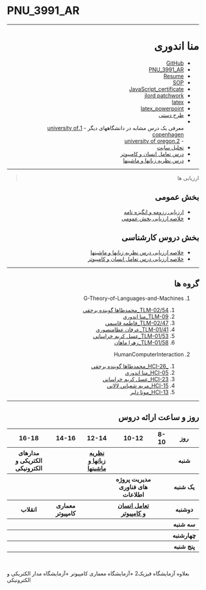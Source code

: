 # PNU_3991_AR
---------
<div dir="rtl">
     
# منا اندوری
- [GitHub](https://github.com/mona99a)
- [PNU_3991_AR](https://github.com/mona99a/PNU_3991_AR/tree/main)
- [Resume](https://mona99a.github.io/resume/)
- [SOP](https://mona99a.github.io/SOP/)
- [JavaScript_certificate](https://github.com/mona99a/PNU_3991_AR/blob/main/JavaScript_certificate/JavaScript_certificate.pdf)
- [jlord patchwork](https://github.com/mona99a/PNU_3991_AR/blob/main/jlord%20patchwork/patchwork.png)
- [latex](https://github.com/mona99a/PNU_3991_AR/tree/main/latex)
- [latex_powerpoint](https://github.com/mona99a/PNU_3991_AR/tree/main/powerpoint)
- [طرح دستی](https://github.com/mona99a/PNU_3991_AR/blob/main/%D8%B7%D8%B1%D8%AD%20%D8%AF%D8%B3%D8%AA%DB%8C/%D8%B7%D8%B1%D8%AD%20%D8%AF%D8%B3%D8%AA%DB%8C%20%D8%A7%D8%B2%20%D8%B5%D9%81%D8%AD%D9%87%20%D8%A7%D8%B5%D9%84%DB%8C%20%DB%8C%DA%A9%20%D8%B3%D8%A7%DB%8C%D8%AA%20%D8%AE%D8%B1%DB%8C%D8%AF%20%D9%84%D8%A8%D8%A7%D8%B3.pdf)
-  <br>معرفی یک درس مشابه در دانشگاههای دیگر
          - [1.university of copenhagen](https://studies.ku.dk/masters/computer-science/programme-structure/recommended_studytracks/hci/)<br>
          - [2.university of oregon](https://communications.uoregon.edu/content/wireframes)
- [تحلیل سایت](https://github.com/mona99a/PNU_3991_AR/blob/main/%D8%AA%D8%AD%D9%84%DB%8C%D9%84%20%D8%B3%D8%A7%DB%8C%D8%AA/%D8%AA%D8%AD%D9%84%DB%8C%D9%84%20%D8%B3%D8%A7%DB%8C%D8%AA.pdf)
- [درس تعامل انسان و کامپیوتر](https://github.com/mona99a/PNU_3991_AR/blob/main/humanComputerInteraction/README.md)
- [درس نظریه زبانها و ماشینها](https://github.com/mona99a/PNU_3991_AR/tree/main/Theory-of-Languages-and-Machines)
------------------
> ارزیابی ها

##  بخش عمومی
- [ارزیابی رزومه و انگیزه نامه](https://github.com/mona99a/PNU_3991_AR/blob/main/%D8%A7%D8%B1%D8%B2%DB%8C%D8%A7%D8%A8%DB%8C/%D8%A7%D8%B1%D8%B2%DB%8C%D8%A7%D8%A8%DB%8C%20%D8%B1%D8%B2%D9%88%D9%85%D9%87%20%D9%88%20%D8%A7%D9%86%DA%AF%DB%8C%D8%B2%D9%87%20%D9%86%D8%A7%D9%85%D9%87/_CV_CheckList_AR_3991.pdf)
- [خلاصه ارزیابی بخش عمومی](https://github.com/mona99a/PNU_3991_AR/blob/main/%D8%A7%D8%B1%D8%B2%DB%8C%D8%A7%D8%A8%DB%8C/%D8%AE%D9%84%D8%A7%D8%B5%D9%87%20%D8%A7%D8%B1%D8%B2%DB%8C%D8%A7%D8%A8%DB%8C%20%D8%A8%D8%AE%D8%B4%20%D8%B9%D9%85%D9%88%D9%85%DB%8C/_GeneralSection_CheckList_AR_3991.pdf)

##  بخش دروس کارشناسی
- [خلاصه ارزیابی درس نظریه زبانها و ماشینها](https://github.com/mona99a/PNU_3991_AR/blob/main/%D8%A7%D8%B1%D8%B2%DB%8C%D8%A7%D8%A8%DB%8C/%D8%AE%D9%84%D8%A7%D8%B5%D9%87%20%D8%A7%D8%B1%D8%B2%DB%8C%D8%A7%D8%A8%DB%8C%20%D8%AF%D8%B1%D8%B3%20%D9%86%D8%B8%D8%B1%DB%8C%D9%87%20%D8%B2%D8%A8%D8%A7%D9%86%D9%87%D8%A7%20%D9%88%20%D9%85%D8%A7%D8%B4%DB%8C%D9%86%D9%87%D8%A7/_Theory-of-Languages-and-Machines_CheckList_AR_3991.pdf)
- [خلاصه ارزیابی درس تعامل انسان و کامپیوتر](https://github.com/mona99a/PNU_3991_AR/blob/main/%D8%A7%D8%B1%D8%B2%DB%8C%D8%A7%D8%A8%DB%8C/%D8%AE%D9%84%D8%A7%D8%B5%D9%87%20%D8%A7%D8%B1%D8%B2%DB%8C%D8%A7%D8%A8%DB%8C%20%D8%AF%D8%B1%D8%B3%20%D8%AA%D8%B9%D8%A7%D9%85%D9%84%20%D8%A7%D9%86%D8%B3%D8%A7%D9%86%20%D9%88%20%DA%A9%D8%A7%D9%85%D9%BE%DB%8C%D9%88%D8%AA%D8%B1/_HumanComputerInteraction_CheckList_AR_3991.pdf)

------------------
## گروه ها
     
1. G-Theory-of-Languages-and-Machines
     1. [ TLM-02/54_محمدطاها گوينده برحقي](https://github.com/AliRazavi-edu/PNU_3991/tree/master/_BSc/Theory-of-Languages-and-Machines/_1115157_02/54_%D9%85%D8%AD%D9%85%D8%AF%D8%B7%D8%A7%D9%87%D8%A7%20%DA%AF%D9%88%D9%8A%D9%86%D8%AF%D9%87%20%D8%A8%D8%B1%D8%AD%D9%82%D9%8A)
     2. [ TLM-09_منا اندوري](https://github.com/AliRazavi-edu/PNU_3991/tree/master/_BSc/Theory-of-Languages-and-Machines/_1115157_01/09_%D9%85%D9%86%D8%A7%20%D8%A7%D9%86%D8%AF%D9%88%D8%B1%D9%8A)
     3. [ TLM-02/47_فاطمه قاسمي](https://github.com/AliRazavi-edu/PNU_3991/tree/master/_BSc/Theory-of-Languages-and-Machines/_1115157_02/47_%D9%81%D8%A7%D8%B7%D9%85%D9%87%20%D9%82%D8%A7%D8%B3%D9%85%D9%8A)
     4. [ TLM-01/41_عرفان عطامنصوري](https://github.com/AliRazavi-edu/PNU_3991/tree/master/_BSc/Theory-of-Languages-and-Machines/_1115157_01/41_%D8%B9%D8%B1%D9%81%D8%A7%D9%86%20%D8%B9%D8%B7%D8%A7%D9%85%D9%86%D8%B5%D9%88%D8%B1%D9%8A)
     5. [ TLM-01/53_عسل كريم خراساني](https://github.com/AliRazavi-edu/PNU_3991/tree/master/_BSc/Theory-of-Languages-and-Machines/_1115157_01/53_%D8%B9%D8%B3%D9%84%20%D9%83%D8%B1%D9%8A%D9%85%20%D8%AE%D8%B1%D8%A7%D8%B3%D8%A7%D9%86%D9%8A)
     6. [ TLM-01/58_زهرا ماهان](https://github.com/AliRazavi-edu/PNU_3991/tree/master/_BSc/Theory-of-Languages-and-Machines/_1115157_01/58_%D8%B2%D9%87%D8%B1%D8%A7%20%D9%85%D8%A7%D9%87%D8%A7%D9%86)
     
2. HumanComputerInteraction
     1. [_HCI-26_محمدطاها گوينده برحقي](https://github.com/AliRazavi-edu/PNU_3991/tree/master/_BSc/HumanComputerInteraction/1322108_01/26_%D9%85%D8%AD%D9%85%D8%AF%D8%B7%D8%A7%D9%87%D8%A7%20%DA%AF%D9%88%D9%8A%D9%86%D8%AF%D9%87%20%D8%A8%D8%B1%D8%AD%D9%82%D9%8A)
     2. [ HCI-05_منا اندوري](https://github.com/AliRazavi-edu/PNU_3991/tree/master/_BSc/HumanComputerInteraction/1322108_01/05_%D9%85%D9%86%D8%A7%20%D8%A7%D9%86%D8%AF%D9%88%D8%B1%D9%8A)
     3. [ HCI-23_عسل كريم خراساني](https://github.com/AliRazavi-edu/PNU_3991/tree/master/_BSc/HumanComputerInteraction/1322108_01/23_%D8%B9%D8%B3%D9%84%20%D9%83%D8%B1%D9%8A%D9%85%20%D8%AE%D8%B1%D8%A7%D8%B3%D8%A7%D9%86%D9%8A)
     4. [ HCI-15_مريم شعباني لالاني](https://github.com/AliRazavi-edu/PNU_3991/tree/master/_BSc/HumanComputerInteraction/1322108_01/15_%D9%85%D8%B1%D9%8A%D9%85%20%D8%B4%D8%B9%D8%A8%D8%A7%D9%86%D9%8A%20%D9%84%D8%A7%D9%84%D8%A7%D9%86%D9%8A)
     5. [ HCI-13_مونا دلير](https://github.com/AliRazavi-edu/PNU_3991/tree/master/_BSc/HumanComputerInteraction/1322108_01/13_%D9%85%D9%88%D9%86%D8%A7%20%D8%AF%D9%84%D9%8A%D8%B1)
------------------
## روز و ساعت ارائه دروس

</div>

<div dir="ltr">

<table style="width:100%">
<tr>
<th >16-18</th>
<th >14-16</th>
<th >12-14</th>
<th>10-12</th>
<th>8-10</th>
<th>روز</th>
</tr>
<tr>
<th >مدارهای الکتریکی و الکترونیکی</th>
<th ></th>
<th ><a href="https://github.com/AliRazavi-edu/PNU_3991/tree/master/_BSc/Theory-of-Languages-and-Machines/_1115157_01">نظریه زبانها و ماشینها</a></th>
<th></th>
<th></th>
<th>شنبه</th>
</tr>
<tr>
<th ></th>
<th ></th>
<th></th>
<th> مدیریت پروژه های فناوری اطلاعات </th>
<th ></th>
<th>یک شنبه</th>
</tr>
<tr>
<th >انقلاب</th>
<th > معماری کامپیوتر </th>
<th></th>
<th><a  href="https://github.com/AliRazavi-edu/PNU_3991/tree/master/_BSc/HumanComputerInteraction">تعامل انسان و کامپیوتر</a></th>
<th ></th>
<th>دوشنبه</th>
</tr>
<tr>
<th ></th>
<th ></th>
<th></th>
<th></th>
<th ></th>
<th>سه شنبه</th>
</tr>
<tr>
<th ></th>
<th ></th>
<th></th>
<th></th>
<th ></th>
<th>چهارشنبه</th>
</tr>
<tr>
<th ></th>
<th ></th>
<th ></th>
<th></th>
<th></th>
<th>پنج شنبه</th>
</tr>
</table>

</div>

<br>

بعلاوه آزمایشگاه فیزیک2 +آزمایشگاه معماری کامپیوتر +آزمایشگاه مدار الکتریکی و الکترونیکی

